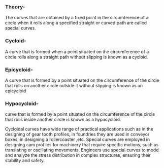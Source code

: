 ### Theory-

The curves that are obtained by a fixed point in the circumference of a circle when it rolls along a specified straight or curved path are called special curves.  

### Cycloid- 
A curve that is formed when a point situated on the circumference of a circle rolls along a straight path without slipping is known as a cycloid.

### Epicycloid- 
A curve that is formed by a point situated on the circumference of the circle that rolls on another circle outside it without slipping is known as an epicycloid

### Hypocycloid-
curve that is formed by a point situated on the circumference of the circle that rolls inside another circle is known as a hypocycloid.  

Cycloidal curves have wide range of practical applications such as in the designing of gear tooth profiles, in foundries they are used in conveyor boxes, in designing a rollercoaster ,etc. Special curves are employed in designing cam profiles for machinery that require specific motions, such as translating or oscillating movements.
Engineers use special curves to model and analyze the stress distribution in complex structures, ensuring their stability and safety.